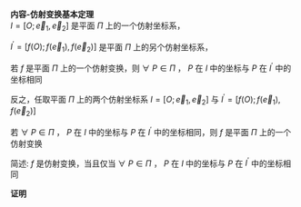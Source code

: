 **内容-仿射变换基本定理**  
$I=[O;\vec e_1,\vec e_2]$ 是平面 $\Pi$ 上的一个仿射坐标系，  
  
$I^\prime=[f(O);f(\vec e_1),f(\vec e_2)]$ 是平面 $\Pi$ 上的另个仿射坐标系，  
  
若 $f$ 是平面 $\Pi$ 上的一个仿射变换，则 $\forall\ P\in\Pi$ ， $P$ 在 $I$ 中的坐标与 $P$ 在 $I^\prime$ 中的坐标相同  
  
反之，任取平面 $\Pi$ 上的两个仿射坐标系 $I=[O;\vec e_1,\vec e_2]$ 与 $I^\prime=[f(O);f(\vec e_1),f(\vec e_2)]$  
  
若 $\forall\ P\in\Pi$ ， $P$ 在 $I$ 中的坐标与 $P$ 在 $I^\prime$ 中的坐标相同，则 $f$ 是平面 $\Pi$ 上的一个仿射变换  
  
简述: $f$ 是仿射变换，当且仅当 $\forall\ P\in\Pi$ ， $P$ 在 $I$ 中的坐标与 $P$ 在 $I^\prime$ 中的坐标相同  
  
**证明**  
